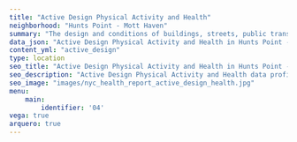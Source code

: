 ```yaml
---
title: "Active Design Physical Activity and Health"
neighborhood: "Hunts Point - Mott Haven"
summary: "The design and conditions of buildings, streets, public transportation and parks influence physical activity, use of active transportation and other healthy behavior. A neighborhood's features can also impact the safety of its residents."
data_json: "Active Design Physical Activity and Health in Hunts Point - Mott Haven"
content_yml: "active_design"
type: location
seo_title: "Active Design Physical Activity and Health in Hunts Point - Mott Haven"
seo_description: "Active Design Physical Activity and Health data profile for the Hunts Point - Mott Haven neighborhood of NYC."
seo_image: "images/nyc_health_report_active_design_health.jpg"
menu:
    main:
        identifier: '04'
vega: true
arquero: true
---
```

